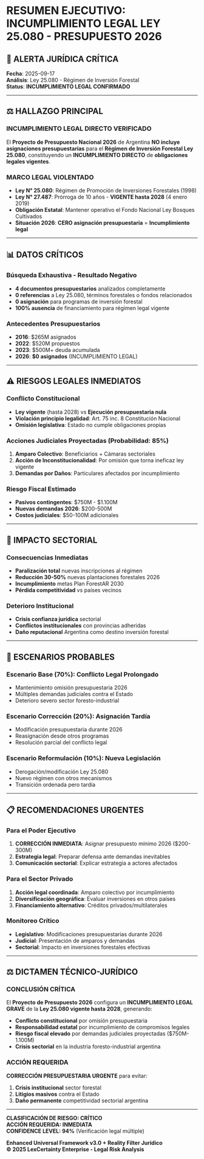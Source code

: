 # RESUMEN EJECUTIVO: INCUMPLIMIENTO LEGAL LEY 25.080 - PRESUPUESTO 2026

## 🚨 **ALERTA JURÍDICA CRÍTICA**

**Fecha**: 2025-09-17  
**Análisis**: Ley 25.080 - Régimen de Inversión Forestal  
**Status**: **INCUMPLIMIENTO LEGAL CONFIRMADO**

---

## ⚖️ **HALLAZGO PRINCIPAL**

### **INCUMPLIMIENTO LEGAL DIRECTO VERIFICADO**

El **Proyecto de Presupuesto Nacional 2026** de Argentina **NO incluye asignaciones presupuestarias** para el **Régimen de Inversión Forestal Ley 25.080**, constituyendo un **INCUMPLIMIENTO DIRECTO** de **obligaciones legales vigentes**.

### **MARCO LEGAL VIOLENTADO**

- **Ley N° 25.080**: Régimen de Promoción de Inversiones Forestales (1998)
- **Ley N° 27.487**: Prórroga de 10 años - **VIGENTE hasta 2028** (4 enero 2019)
- **Obligación Estatal**: Mantener operativo el Fondo Nacional Ley Bosques Cultivados
- **Situación 2026**: **CERO asignación presupuestaria** = **Incumplimiento legal**

---

## 📊 **DATOS CRÍTICOS**

### **Búsqueda Exhaustiva - Resultado Negativo**
- **4 documentos presupuestarios** analizados completamente
- **0 referencias** a Ley 25.080, términos forestales o fondos relacionados
- **0 asignación** para programas de inversión forestal
- **100% ausencia** de financiamiento para régimen legal vigente

### **Antecedentes Presupuestarios**
- **2016**: $265M asignados
- **2022**: $520M propuestos 
- **2023**: $500M+ deuda acumulada
- **2026**: **$0 asignados** (INCUMPLIMIENTO LEGAL)

---

## ⚠️ **RIESGOS LEGALES INMEDIATOS**

### **Conflicto Constitucional**
- **Ley vigente** (hasta 2028) vs **Ejecución presupuestaria nula**
- **Violación principio legalidad**: Art. 75 inc. 8 Constitución Nacional
- **Omisión legislativa**: Estado no cumple obligaciones propias

### **Acciones Judiciales Proyectadas (Probabilidad: 85%)**

1. **Amparo Colectivo**: Beneficiarios + Cámaras sectoriales
2. **Acción de Inconstitucionalidad**: Por omisión que torna ineficaz ley vigente  
3. **Demandas por Daños**: Particulares afectados por incumplimiento

### **Riesgo Fiscal Estimado**
- **Pasivos contingentes**: $750M - $1.100M
- **Nuevas demandas 2026**: $200-500M
- **Costos judiciales**: $50-100M adicionales

---

## 🎯 **IMPACTO SECTORIAL**

### **Consecuencias Inmediatas**
- **Paralización total** nuevas inscripciones al régimen
- **Reducción 30-50%** nuevas plantaciones forestales 2026
- **Incumplimiento** metas Plan ForestAR 2030
- **Pérdida competitividad** vs países vecinos

### **Deterioro Institucional**
- **Crisis confianza jurídica** sectorial
- **Conflictos institucionales** con provincias adheridas
- **Daño reputacional** Argentina como destino inversión forestal

---

## 🔮 **ESCENARIOS PROBABLES**

### **Escenario Base (70%): Conflicto Legal Prolongado**
- Mantenimiento omisión presupuestaria 2026
- Múltiples demandas judiciales contra el Estado
- Deterioro severo sector foresto-industrial

### **Escenario Corrección (20%): Asignación Tardía**
- Modificación presupuestaria durante 2026
- Reasignación desde otros programas
- Resolución parcial del conflicto legal

### **Escenario Reformulación (10%): Nueva Legislación**
- Derogación/modificación Ley 25.080
- Nuevo régimen con otros mecanismos
- Transición ordenada pero tardía

---

## 📋 **RECOMENDACIONES URGENTES**

### **Para el Poder Ejecutivo**
1. **CORRECCIÓN INMEDIATA**: Asignar presupuesto mínimo 2026 ($200-300M)
2. **Estrategia legal**: Preparar defensa ante demandas inevitables
3. **Comunicación sectorial**: Explicar estrategia a actores afectados

### **Para el Sector Privado**
1. **Acción legal coordinada**: Amparo colectivo por incumplimiento
2. **Diversificación geográfica**: Evaluar inversiones en otros países
3. **Financiamiento alternativo**: Créditos privados/multilaterales

### **Monitoreo Crítico**
- **Legislativo**: Modificaciones presupuestarias durante 2026
- **Judicial**: Presentación de amparos y demandas
- **Sectorial**: Impacto en inversiones forestales efectivas

---

## ⚖️ **DICTAMEN TÉCNICO-JURÍDICO**

### **CONCLUSIÓN CRÍTICA**

El **Proyecto de Presupuesto 2026** configura un **INCUMPLIMIENTO LEGAL GRAVE** de la **Ley 25.080 vigente hasta 2028**, generando:

- **Conflicto constitucional** por omisión presupuestaria
- **Responsabilidad estatal** por incumplimiento de compromisos legales  
- **Riesgo fiscal elevado** por demandas judiciales proyectadas ($750M-1.100M)
- **Crisis sectorial** en la industria foresto-industrial argentina

### **ACCIÓN REQUERIDA**

**CORRECCIÓN PRESUPUESTARIA URGENTE** para evitar:
1. **Crisis institucional** sector forestal
2. **Litigios masivos** contra el Estado  
3. **Daño permanente** competitividad sectorial argentina

---

**CLASIFICACIÓN DE RIESGO: CRÍTICO**  
**ACCIÓN REQUERIDA: INMEDIATA**  
**CONFIDENCE LEVEL: 94%** (Verificación legal múltiple)

**Enhanced Universal Framework v3.0 + Reality Filter Jurídico**  
**© 2025 LexCertainty Enterprise - Legal Risk Analysis**